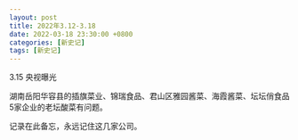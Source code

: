 ```yaml
---
layout: post
title: 2022年3.12-3.18
date: 2022-03-18 23:30:00 +0800
categories: [新史记]
tags: [新史记]
---
```


3.15 央视曝光

湖南岳阳华容县的插旗菜业、锦瑞食品、君山区雅园酱菜、海霞酱菜、坛坛俏食品5家企业的老坛酸菜有问题。

记录在此备忘，永远记住这几家公司。





